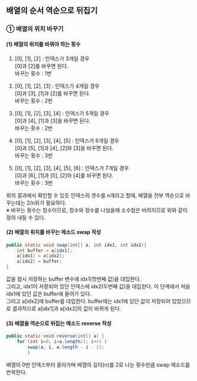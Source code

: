 ## 배열의 순서 역순으로 뒤집기

### ① 배열의 위치 바꾸기  
#### (1) 배열의 위치를 바꿔야 하는 횟수  
1. [0], [1], [2] : 인덱스가 3개일 경우  
[0]과 [2]를 바꾸면 된다.  
바꾸는 횟수 : 1번  


2. [0], [1], [2], [3] : 인덱스가 4개일 경우  
[0]과 [3], [1]과 [2]를 바꾸면 된다.  
바꾸는 횟수 : 2번  


3. [0], [1], [2], [3], [4] : 인덱스가 5개일 경우  
[0]과 [4], [1]과 [3]을 바꾸면 된다.  
바꾸는 횟수 : 2번  


4. [0], [1], [2], [3], [4], [5] : 인덱스가 6개일 경우  
[0]과 [5], [1]과 [4], [2]와 [3]을 바꾸면 된다.  
바꾸는 횟수 : 3번


5. [0], [1], [2], [3], [4], [5], [6] : 인덱스가 7개일 경우  
[0]과 [6], [1]과 [5], [2]와 [4]를 바꾸면 된다.  
바꾸는 횟수 : 3번  


위의 결과에서 확인할 수 있듯 인덱스의 갯수를 n개라고 할때, 배열을 전부 역순으로 바꾸는데는 2/n회가 필요하다.  
※ 바꾸는 횟수는 정수이므로, 정수와 정수를 나눴을때 소수점은 버려지므로 위와 같이 정의 내릴 수 있다.  
#### (2) 배열의 위치를 바꾸는 메소드 swap 작성  
```java
public static void swap(int[] a, int idx1, int idx2){
    int buffer = a[idx1];
    a[idx1] = a[idx2];
    a[idx2] = buffer;
}
```  
값을 잠시 저장하는 buffer 변수에 idx1(첫번째 값)을 대입한다.  
그리고, idx1이 저장되어 있던 인덱스에 idx2(두번째 값)을 대입한다. 이 단계에서 처음 idx1에 있던 값은 buffer에 들어가 있다.  
그리고 a[idx2]에 buffer를 대입한다. buffer에는 idx1에 있던 값이 저장되어 있었으므로 결과적으로 a[idx1]과 a[idx2]의 값이 바뀌게 된다.  
#### (3) 배열을 역순으로 뒤집는 메소드 reverse 작성  
```java
public static void reverse(int[] a) {
    for (int i=0; i<a.length/2; i++) {
        swap(a, i, a.length - i - 1);
        }
```  
배열의 0번 인덱스부터 올라가며 배열의 길이(n)를 2로 나눈 횟수만큼 swap 메소드를 반복한다.

